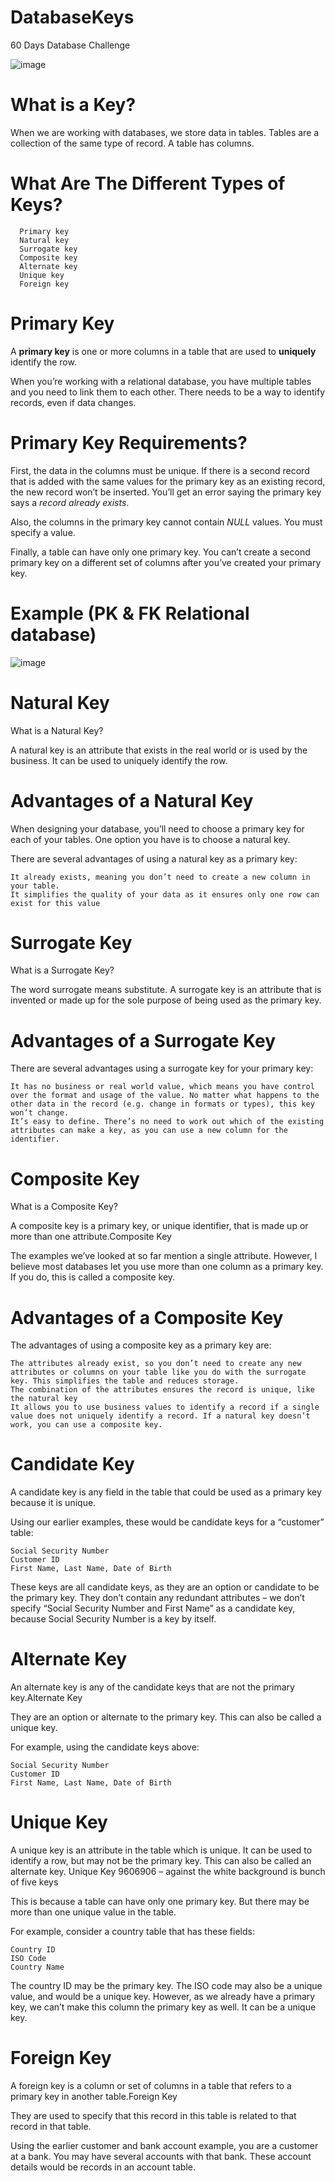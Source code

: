 # DatabaseKeys
60 Days Database Challenge

![image](https://github.com/mphiliseni/DatabaseKeys/assets/63716265/863765af-2bba-4a43-8db5-ca77bac98b17)


# What is a Key?

When we are working with databases, we store data in tables. Tables are a collection of the same type of record. A table has columns.

# What Are The Different Types of Keys?

      Primary key
      Natural key
      Surrogate key
      Composite key
      Alternate key
      Unique key
      Foreign key

# Primary Key

A **primary key** is one or more columns in a table that are used to **uniquely** identify the row.

When you’re working with a relational database, you have multiple tables and you need to link them to each other. There needs to be a way to identify records, even if data changes. 


# Primary Key Requirements?

First, the data in the columns must be unique. If there is a second record that is added with the same values for the primary key as an existing record, the new record won’t be inserted. You’ll get an error saying the primary key says a *record already exists*.

Also, the columns in the primary key cannot contain *NULL* values. You must specify a value.

Finally, a table can have only one primary key. You can’t create a second primary key on a different set of columns after you’ve created your primary key.

# Example (PK & FK Relational database)

![image](https://github.com/mphiliseni/DatabaseKeys/assets/63716265/93d7fd63-805b-40da-8772-27e4abd8a549)


# Natural Key

What is a Natural Key?

A natural key is an attribute that exists in the real world or is used by the business. It can be used to uniquely identify the row.


# Advantages of a Natural Key

When designing your database, you’ll need to choose a primary key for each of your tables. One option you have is to choose a natural key.

There are several advantages of using a natural key as a primary key:

    It already exists, meaning you don’t need to create a new column in your table.
    It simplifies the quality of your data as it ensures only one row can exist for this value

# Surrogate Key
What is a Surrogate Key?

The word surrogate means substitute. A surrogate key is an attribute that is invented or made up for the sole purpose of being used as the primary key.

# Advantages of a Surrogate Key

There are several advantages using a surrogate key for your primary key:

    It has no business or real world value, which means you have control over the format and usage of the value. No matter what happens to the other data in the record (e.g. change in formats or types), this key won’t change.
    It’s easy to define. There’s no need to work out which of the existing attributes can make a key, as you can use a new column for the identifier.

# Composite Key

What is a Composite Key?

A composite key is a primary key, or unique identifier, that is made up or more than one attribute.Composite Key

The examples we’ve looked at so far mention a single attribute. However, I believe most databases let you use more than one column as a primary key. If you do, this is called a composite key.


# Advantages of a Composite Key

The advantages of using a composite key as a primary key are:

    The attributes already exist, so you don’t need to create any new attributes or columns on your table like you do with the surrogate key. This simplifies the table and reduces storage.
    The combination of the attributes ensures the record is unique, like the natural key
    It allows you to use business values to identify a record if a single value does not uniquely identify a record. If a natural key doesn’t work, you can use a composite key.


# Candidate Key

A candidate key is any field in the table that could be used as a primary key because it is unique. 

Using our earlier examples, these would be candidate keys for a “customer” table:

    Social Security Number
    Customer ID
    First Name, Last Name, Date of Birth

These keys are all candidate keys, as they are an option or candidate to be the primary key. They don’t contain any redundant attributes – we don’t specify “Social Security Number and First Name” as a candidate key, because Social Security Number is a key by itself.


# Alternate Key

An alternate key is any of the candidate keys that are not the primary key.Alternate Key

They are an option or alternate to the primary key. This can also be called a unique key.

For example, using the candidate keys above:

    Social Security Number
    Customer ID
    First Name, Last Name, Date of Birth


# Unique Key

A unique key is an attribute in the table which is unique. It can be used to identify a row, but may not be the primary key. This can also be called an alternate key.
Unique Key
9606906 – against the white background is bunch of five keys

This is because a table can have only one primary key. But there may be more than one unique value in the table.

For example, consider a country table that has these fields:

    Country ID
    ISO Code
    Country Name

The country ID may be the primary key. The ISO code may also be a unique value, and would be a unique key. However, as we already have a primary key, we can’t make this column the primary key as well. It can be a unique key.


# Foreign Key

A foreign key is a column or set of columns in a table that refers to a primary key in another table.Foreign Key

They are used to specify that this record in this table is related to that record in that table.

Using the earlier customer and bank account example, you are a customer at a bank. You may have several accounts with that bank. These account details would be records in an account table.

